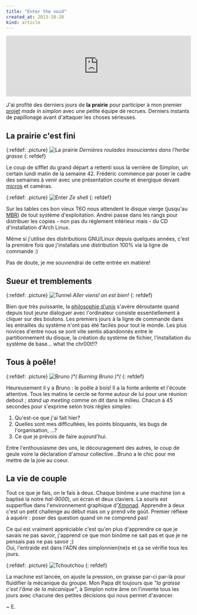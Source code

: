 ```yaml
---
title: "Enter the void"
created_at: 2013-10-28
kind: article
---
```


<iframe width="100%" height="166" scrolling="no" frameborder="no" src="https://w.soundcloud.com/player/?url=https%3A//api.soundcloud.com/tracks/34713375&amp;color=00b8ff&amp;auto_play=false&amp;show_artwork=false"></iframe>

J'ai profité des derniers jours de **la prairie** pour participer à mon premier [projet](http://www.fyow.net) *made in simplon* avec une petite équipe de recrues. Derniers instants de papillonage avant d'attaquer les choses sérieuses.

## La prairie c'est fini

{:refdef: .picture}
![La prairie](../../img/2-prairie.jpg)
*Dernières roulades insouciantes dans l'herbe grasse*
{: refdef}

Le coup de sifflet du grand départ a rettenti sous la verrière de Simplon, un certain lundi matin de la semaine 42. Frédéric commence par poser le cadre des semaines à venir avec une présentation courte et énergique devant [micros](http://www.lemouv.fr/diffusion-une-fabrique-de-codeurs-en-seine-saint-denis) et caméras.

{:refdef: .picture}
![Enter](../../img/2-enter.jpg)
*Ze shell*
{: refdef}

Sur les tables ces bon vieux T6O nous attendent le disque vierge (jusqu'au [MBR](https://fr.wikipedia.org/wiki/Master_boot_record)) de tout système d'exploitation. Andrei passe dans les rangs pour distribuer les copies - non pas du règlement intérieur mais - du CD d'installation d'Arch Linux.    

Même si j'utilise des distributions GNU/Linux depuis quelques années, c'est la première fois que j'installais une distribution 100% via la ligne de commande :)

Pas de doute, je me souviendrai de cette entrée en matière!

## Sueur et tremblements

{:refdef: .picture}
![Tunnel](../../img/2-tunnel.jpg)
*Aller viens! on est bien!*
{: refdef}

Bien que très puissante, la [philosophie d'unix](https://fr.wikipedia.org/wiki/Philosophie_d%27Unix) s'avère déroutante quand depuis tout jeune dialoguer avec l'ordinateur consiste essentiellement à cliquer sur des boutons. Les premiers jours à la ligne de commande dans les entrailles du système n'ont pas été faciles pour tout le monde. Les plus novices d'entre nous se sont vite sentis abandonnés entre le partitionnement du disque, la création du système de fichier, l'installation du système de base... what the chr00t!!?

## Tous à poêle!

{:refdef: .picture}
![Bruno](../../img/2-bruno.png)
*)°(  Burning Bruno  )°(*
{: refdef}

Heureusement il y a Bruno : le poêle à bois! Il a la fonte ardente et l'écoute attentive. Tous les matins le cercle se forme autour de lui pour une réunion debout ; *stand up meeting* comme on dit dans le milieu. Chacun à 45 secondes pour s'exprime selon trois règles simples:

1. Qu'est-ce que j'ai fait hier?
2. Quelles sont mes difficultées, les points bloquants, les bugs de l'organisation, ...?
3. Ce que je prévois de faire aujourd'hui.

Entre l'enthousiasme des uns, le découragement des autres, le coup de geule voire la déclaration d'amour collective...Bruno a le chic pour me mettre de la joie au coeur.

## La vie de couple

Tout ce que je fais, on le fais à deux. Chaque binôme a une machine (on a baptisé la notre *hal-9000*), un écran et deux claviers. La souris est supperflue dans l'environnement graphique d'[Xmonad](http://xmonad.org/). Apprendre à deux c'est un petit challenge au début mais on y prend vite goût. Premier réflexe à aquérir : poser des question quand on ne comprend pas!

Ce qui est vraiment appréciable c'est qu'en plus d'apprendre ce que je savais ne pas savoir, j'apprend ce que mon binôme ne sait pas et que je ne pensais pas ne pas savoir ;)   
Oui, l'entraide est dans l'ADN des simplonnien(ne)s et ça se vérifie tous les jours.

{:refdef: .picture}
![Tchoutchou](../../img/2-train.gif)
{: refdef}

La machine est lancée, on ajuste la pression, on graisse par-ci par-là pour fluidifier la mécanique du groupe. Mon Papa dit toujours que *"la graisse c'est l'âme de la mécanique"*, à Simplon notre âme on l'invente tous les jours avec chacune des petites décisions qui nous permet d'avancer.

~ E.